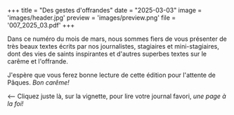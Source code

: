 +++
title = "Des gestes d'offrandes"
date = "2025-03-03"
image = 'images/header.jpg'
preview = 'images/preview.png'
file = '007_2025_03.pdf'
+++

Dans ce numéro du mois de mars, nous sommes fiers
de vous présenter de très beaux textes écrits par
nos journalistes, stagiaires et mini-stagiaires,
dont des vies de saints inspirantes et d'autres
superbes textes sur le carême et l'offrande.

J'espère que vous ferez bonne lecture de cette
édition pour l'attente de Pâques. *Bon carême!*

<-- Cliquez juste là, sur la vignette,
pour lire votre journal favori, *une page à la foi!*
